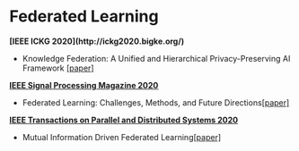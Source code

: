 <h1>Federated Learning</h1>
<strong>[IEEE ICKG 2020](http://ickg2020.bigke.org/)</strong>
<ul>
<li>Knowledge Federation: A Unified and Hierarchical Privacy-Preserving AI Framework <a href="https://ieeexplore.ieee.org/stamp/stamp.jsp?tp=&arnumber=9194566">[paper]</a>
</ul>

 <strong>[IEEE Signal Processing Magazine 2020](http://ickg2020.bigke.org/)</strong>
<ul>
<li>Federated Learning: Challenges, Methods, and Future Directions<a href="https://ieeexplore.ieee.org/abstract/document/9084352">[paper]</a>
</ul>

 <strong>[IEEE Transactions on Parallel and Distributed Systems 2020](https://ieeexplore.ieee.org/xpl/RecentIssue.jsp?punumber=71)</strong>
<ul>
<li>Mutual Information Driven Federated Learning<a href="https://ieeexplore.ieee.org/abstract/document/9272656">[paper]</a>
</ul>



